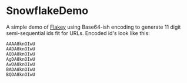 # SnowflakeDemo

A simple demo of [Flakey](https://github.com/joshclark/Flakey/) using Base64-ish encoding to generate 11 digit semi-sequential ids fit for URLs.
Encoded id's look like this:

```
AAAA8knOIwU
AADA8knOIwU
AQDA8knOIwU
AgDA8knOIwU
AwDA8knOIwU
BADA8knOIwU
BQDA8knOIwU
```
